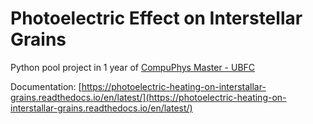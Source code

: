 # Photoelectric Effect on Interstellar Grains

Python pool project in 1 year of [CompuPhys Master - UBFC](https://www.ubfc.fr/cartographie-des-formations/masters/master-compuphys/)

Documentation: [https://photoelectric-heating-on-interstallar-grains.readthedocs.io/en/latest/](https://photoelectric-heating-on-interstallar-grains.readthedocs.io/en/latest/)